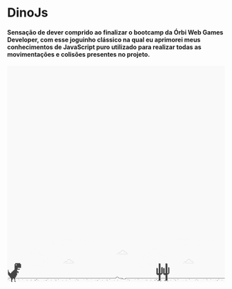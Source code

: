 # DinoJs

#### Sensação de dever comprido ao finalizar o bootcamp da Órbi Web Games Developer, com esse joguinho clássico na qual eu aprimorei meus conhecimentos de JavaScript puro utilizado para realizar todas as movimentações e colisões presentes no projeto.


<div align="center">
  <a href="https://github.com/Victor160197">
  <img height="500em" src="img/example.png"/>
</div>
